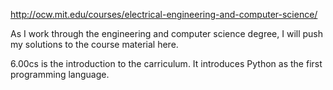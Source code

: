 http://ocw.mit.edu/courses/electrical-engineering-and-computer-science/

As I work through the engineering and computer science degree, I will push my solutions to the course material here.

6.00cs is the introduction to the carriculum. It introduces Python as the first programming language.
